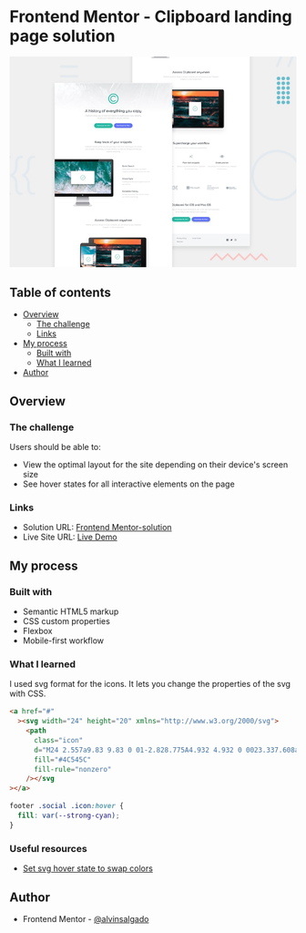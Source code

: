 # Frontend Mentor - Clipboard landing page solution

![Design preview for the Clipboard landing page coding challenge](./design/desktop-preview.jpg)

## Table of contents

- [Overview](#overview)
  - [The challenge](#the-challenge)
  - [Links](#links)
- [My process](#my-process)
  - [Built with](#built-with)
  - [What I learned](#what-i-learned)
- [Author](#author)

## Overview

### The challenge

Users should be able to:

- View the optimal layout for the site depending on their device's screen size
- See hover states for all interactive elements on the page

### Links

- Solution URL: [Frontend Mentor-solution](https://www.frontendmentor.io/solutions/responsive-landing-page-zIBcmAZ_q0)
- Live Site URL: [Live Demo](https://your-live-site-url.com)

## My process

### Built with

- Semantic HTML5 markup
- CSS custom properties
- Flexbox
- Mobile-first workflow

### What I learned

I used svg format for the icons. It lets you change the properties of the svg with CSS.

```html
<a href="#"
  ><svg width="24" height="20" xmlns="http://www.w3.org/2000/svg">
    <path
      class="icon"
      d="M24 2.557a9.83 9.83 0 01-2.828.775A4.932 4.932 0 0023.337.608a9.864 9.864 0 01-3.127 1.195A4.916 4.916 0 0016.616.248c-3.179 0-5.515 2.966-4.797 6.045A13.978 13.978 0 011.671 1.149a4.93 4.93 0 001.523 6.574 4.903 4.903 0 01-2.229-.616c-.054 2.281 1.581 4.415 3.949 4.89a4.935 4.935 0 01-2.224.084 4.928 4.928 0 004.6 3.419A9.9 9.9 0 010 17.54a13.94 13.94 0 007.548 2.212c9.142 0 14.307-7.721 13.995-14.646A10.025 10.025 0 0024 2.557z"
      fill="#4C545C"
      fill-rule="nonzero"
    /></svg
></a>
```

```css
footer .social .icon:hover {
  fill: var(--strong-cyan);
}
```

### Useful resources

- [Set svg hover state to swap colors](https://css-tricks.com/the-many-ways-to-change-an-svg-fill-on-hover-and-when-to-use-them/)

## Author

- Frontend Mentor - [@alvinsalgado](https://www.frontendmentor.io/profile/alvinsalgado)
